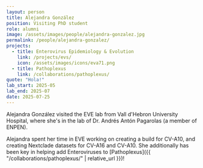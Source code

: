 ```yaml
---
layout: person
title: Alejandra González 
position: Visiting PhD student
role: alumni
image: /assets/images/people/alejandra-gonzalez.jpg
permalink: /people/alejandra-gonzalez/
projects:
  - title: Enterovirus Epidemiology & Evolution
    link: /projects/evs/
    icon: /assets/images/icons/eva71.png
  - title: Pathoplexus
    link: /collaborations/pathoplexus/
quote: "Hola!"
lab_start: 2025-05
lab_end: 2025-07
date: 2025-07-25
---
```


Alejandra González visited the EVE lab from Vall d'Hebron University Hospital, where she's in the lab of Dr. Andrés Antón Pagarolas (a member of ENPEN).

Alejandra spent her time in EVE working on creating a build for CV-A10, and creating Nextclade datasets for CV-A16 and CV-A10. She additionally has been key in helping add Enteroviruses to [Pathoplexus]({{ "/collaborations/pathoplexus/" | relative_url }})!


